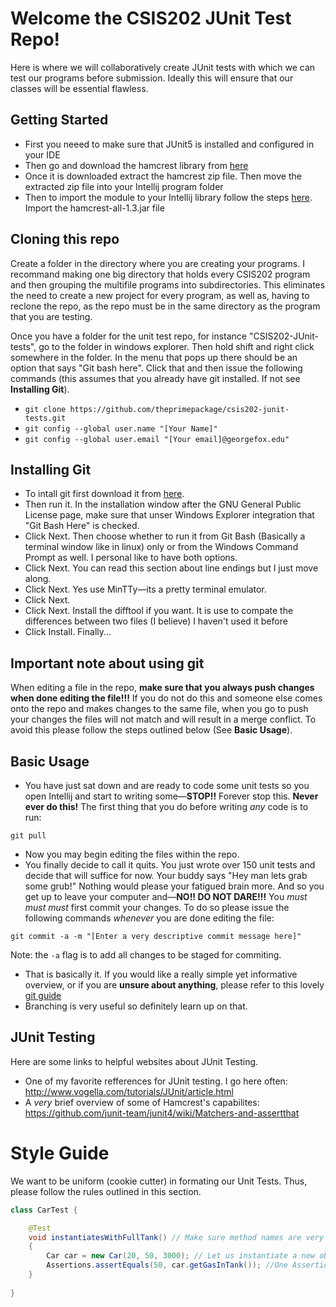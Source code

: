 # Welcome the CSIS202 JUnit Test Repo!

Here is where we will collaboratively create JUnit tests with which we can test our programs before submission.
Ideally this will ensure that our classes will be essential flawless.

## Getting Started
- First you neeed to make sure that JUnit5 is installed and configured in your IDE
- Then go and download the hamcrest library from [here][1]
- Once it is downloaded extract the hamcrest zip file. Then move the extracted zip file into your Intellij program folder
- Then to import the module to your Intellij library follow the steps [here][2]. Import the hamcrest-all-1.3.jar file

## Cloning this repo
Create a folder in the directory where you are creating your programs. I recommand making one big directory that holds every CSIS202 program and then grouping the multifile programs into subdirectories. This eliminates the need to create a new project for every program, as well as, having to reclone the repo, as the repo must be in the same directory as the program that you are testing.

Once you have a folder for the unit test repo, for instance "CSIS202-JUnit-tests", go to the folder in windows explorer. Then hold shift and right click somewhere in the folder. In the menu that pops up there should be an option that says "Git bash here". Click that and then issue the following commands (this assumes that you already have git installed. If not see **Installing Git**).

- `git clone https://github.com/theprimepackage/csis202-junit-tests.git`
- `git config --global user.name "[Your Name]"`
- `git config --global user.email "[Your email]@georgefox.edu"`

## Installing Git
- To intall git first download it from [here][3].
- Then run it. In the installation window after the GNU General Public License page, make sure that unser Windows Explorer integration that "Git Bash Here" is checked. 
- Click Next. Then choose whether to run it from Git Bash (Basically a terminal window like in linux) only or from the Windows Command Prompt as well. I personal like to have both options. 
- Click Next. You can read this section about line endings but I just move along. 
- Click Next. Yes use MinTTy&mdash;its a pretty terminal emulator.
- Click Next.
- Click Next. Install the difftool if you want. It is use to compate the differences between two files (I believe) I haven't used it before
- Click Install. Finally...

## Important note about using git
When editing a file in the repo, **make sure that you always push changes when done editing the file!!!**
If you do not do this and someone else comes onto the repo and makes changes to the same file, when you go to push your changes the 
files will not match and will result in a merge conflict. To avoid this please follow the steps outlined below (See **Basic Usage**).

## Basic Usage
- You have just sat down and are ready to code some unit tests so you open Intellij and start to writing some&mdash;**STOP!!** Forever stop this. **Never ever do this!** The first thing that you do before writing *any* code is to run:
```
git pull
```
- Now you may begin editing the files within the repo. 
- You finally decide to call it quits. You just wrote over 150 unit tests and decide that will suffice for now. Your buddy says "Hey man lets grab some grub!" Nothing would please your fatigued brain more. And so you get up to leave your computer and&mdash;**NO!! DO NOT DARE!!!** You *must must must* first commit your changes. To do so please issue the following commands *whenever* you are done editing the file:

```
git commit -a -m "[Enter a very descriptive commit message here]"
```
Note: the `-a` flag is to add all changes to be staged for commiting.
- That is basically it. If you would like a really simple yet informative overview, or if you are **unsure about anything**, please refer to this lovely [git guide][4]
- Branching is very useful so definitely learn up on that.

## JUnit Testing
Here are some links to helpful websites about JUnit Testing.
- One of my favorite refferences for JUnit testing. I go here often: http://www.vogella.com/tutorials/JUnit/article.html
- A *very* brief overview of some of Hamcrest's capabilites: https://github.com/junit-team/junit4/wiki/Matchers-and-assertthat

[1]: https://storage.googleapis.com/google-code-archive-downloads/v2/code.google.com/hamcrest/hamcrest-1.3.zip
[2]: http://stackoverflow.com/questions/1051640/correct-way-to-add-external-jars-lib-jar-to-an-intellij-idea-project/#answer-32853178
[3]: http://git-scm.com/download/win
[4]: http://rogerdudler.github.io/git-guide/

# Style Guide
We want to be uniform (cookie cutter) in formating our Unit Tests. Thus, please follow the rules outlined in this section.


```java
class CarTest {

    @Test
    void instantiatesWithFullTank() // Make sure method names are very desciptive don't be afraid to make them long
    {
        Car car = new Car(20, 50, 3000); // Let us instantiate a new object per test, that way we ensure the tests don't interfere
        Assertions.assertEquals(50, car.getGasInTank()); //One Assertion per test. That way we can easliy tell what broke.
    }
    
}
```


